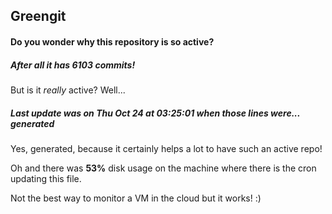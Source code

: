 ## Greengit

#### Do you wonder why this repository is so active?

##### After all it has 6103 commits!

But is it *really* active? Well...

##### Last update was on Thu Oct 24 at 03:25:01 when those lines were... generated

Yes, generated, because it certainly helps a lot to have such an active repo!

Oh and there was **53%** disk usage on the machine
where there is the cron updating this file.

Not the best way to monitor a VM in the cloud but it works! :)
